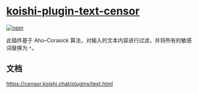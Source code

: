 # [koishi-plugin-text-censor](https://censor.koishi.chat/plugins/text.html)
 
[![npm](https://img.shields.io/npm/v/koishi-plugin-text-censor?style=flat-square)](https://www.npmjs.com/package/koishi-plugin-text-censor)

此插件基于 Aho–Corasick 算法，对输入的文本内容进行过滤，并将所有的敏感词替换为 `*`。

## 文档

<https://censor.koishi.chat/plugins/text.html>
